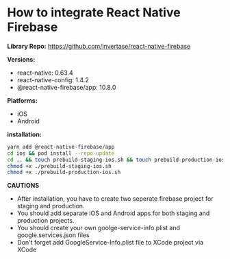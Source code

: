 # How to integrate React Native Firebase

**Library Repo:** https://github.com/invertase/react-native-firebase

**Versions:**

- react-native: 0.63.4
- react-native-config: 1.4.2
- @react-native-firebase/app: 10.8.0

**Platforms:**

- iOS
- Android

**installation:**

```sh
yarn add @react-native-firebase/app
cd ios && pod install --repo-update
cd .. && touch prebuild-staging-ios.sh && touch prebuild-production-ios.sh
chmod +x ./prebuild-staging-ios.sh
chmod +x ./prebuild-production-ios.sh
```

**CAUTIONS**

- After installation, you have to create two seperate firebase project for staging and production.
- You should add separate iOS and Android apps for both staging and production projects.
- You should create your own goolge-service-info.plist and google.services.json files
- Don't forget add GoogleService-Info.plist file to XCode project via XCode
